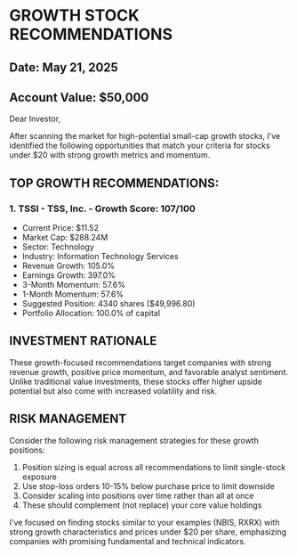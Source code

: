 
# GROWTH STOCK RECOMMENDATIONS
## Date: May 21, 2025
## Account Value: $50,000

Dear Investor,

After scanning the market for high-potential small-cap growth stocks,
I've identified the following opportunities that match your criteria for
stocks under $20 with strong growth metrics and momentum.

## TOP GROWTH RECOMMENDATIONS:


### 1. TSSI - TSS, Inc. - Growth Score: 107/100
- Current Price: $11.52
- Market Cap: $288.24M
- Sector: Technology
- Industry: Information Technology Services
- Revenue Growth: 105.0%
- Earnings Growth: 397.0%
- 3-Month Momentum: 57.6%
- 1-Month Momentum: 57.6%
- Suggested Position: 4340 shares ($49,996.80)
- Portfolio Allocation: 100.0% of capital

## INVESTMENT RATIONALE

These growth-focused recommendations target companies with strong revenue growth, positive price momentum, and favorable
analyst sentiment. Unlike traditional value investments, these stocks offer higher upside potential but also come with
increased volatility and risk.

## RISK MANAGEMENT

Consider the following risk management strategies for these growth positions:
1. Position sizing is equal across all recommendations to limit single-stock exposure
2. Use stop-loss orders 10-15% below purchase price to limit downside
3. Consider scaling into positions over time rather than all at once
4. These should complement (not replace) your core value holdings

I've focused on finding stocks similar to your examples (NBIS, RXRX) with strong growth characteristics and prices
under $20 per share, emphasizing companies with promising fundamental and technical indicators.

